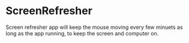 # ScreenRefresher
Screen refresher app will keep the mouse moving every few minuets as long as the app running, to keep the screen and computer on. 
